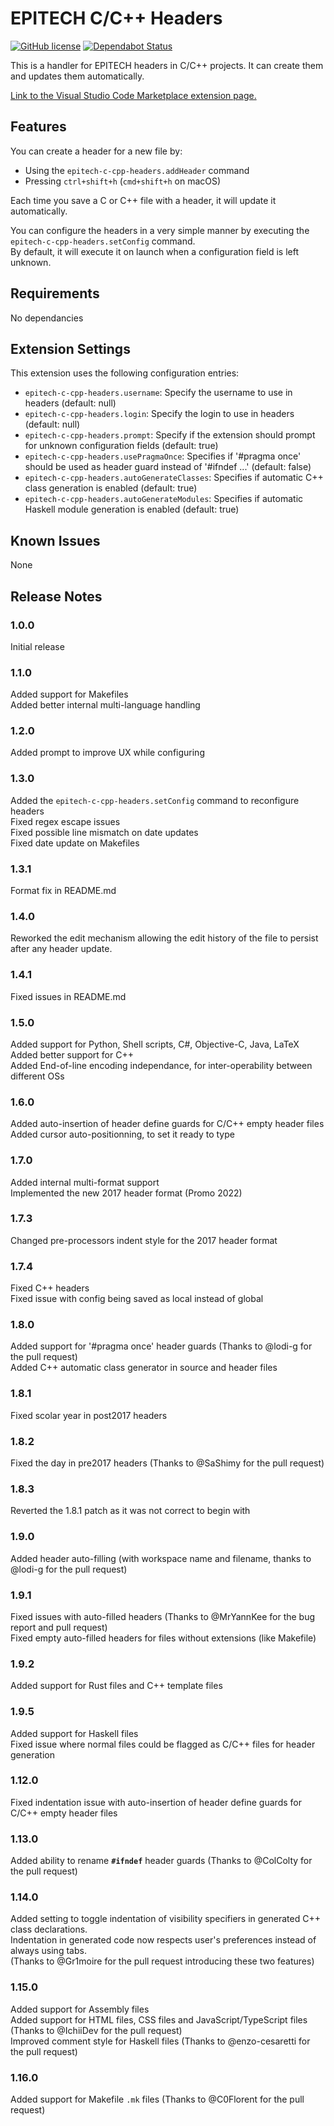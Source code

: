 EPITECH C/C++ Headers
=====================

[![GitHub license](https://img.shields.io/github/license/Hirevo/epitech-c-cpp-headers)](https://github.com/Hirevo/epitech-c-cpp-headers/blob/master/LICENSE)
[![Dependabot Status](https://api.dependabot.com/badges/status?host=github&repo=Hirevo/epitech-c-cpp-headers)](https://dependabot.com)

This is a handler for EPITECH headers in C/C++ projects.
It can create them and updates them automatically.

[Link to the Visual Studio Code Marketplace extension page.](https://marketplace.visualstudio.com/items?itemName=nicolaspolomack.epitech-c-cpp-headers)

Features
--------

You can create a header for a new file by:

- Using the `epitech-c-cpp-headers.addHeader` command
- Pressing `ctrl+shift+h` (`cmd+shift+h` on macOS)

Each time you save a C or C++ file with a header, it will update it automatically.

You can configure the headers in a very simple manner by executing the `epitech-c-cpp-headers.setConfig` command.  
By default, it will execute it on launch when a configuration field is left unknown.

Requirements
------------

No dependancies

Extension Settings
------------------

This extension uses the following configuration entries:

- `epitech-c-cpp-headers.username`: Specify the username to use in headers (default: null)
- `epitech-c-cpp-headers.login`: Specify the login to use in headers (default: null)
- `epitech-c-cpp-headers.prompt`: Specify if the extension should prompt for unknown configuration fields (default: true)
- `epitech-c-cpp-headers.usePragmaOnce`: Specifies if '#pragma once' should be used as header guard instead of '#ifndef ...' (default: false)
- `epitech-c-cpp-headers.autoGenerateClasses`: Specifies if automatic C++ class generation is enabled (default: true)
- `epitech-c-cpp-headers.autoGenerateModules`: Specifies if automatic Haskell module generation is enabled (default: true)

Known Issues
------------

None

Release Notes
-------------

### 1.0.0

Initial release

### 1.1.0

Added support for Makefiles  
Added better internal multi-language handling

### 1.2.0

Added prompt to improve UX while configuring

### 1.3.0

Added the `epitech-c-cpp-headers.setConfig` command to reconfigure headers  
Fixed regex escape issues  
Fixed possible line mismatch on date updates  
Fixed date update on Makefiles

### 1.3.1

Format fix in README.md

### 1.4.0

Reworked the edit mechanism allowing the edit history of the file to persist after any header update.

### 1.4.1

Fixed issues in README.md

### 1.5.0

Added support for Python, Shell scripts, C#, Objective-C, Java, LaTeX  
Added better support for C++  
Added End-of-line encoding independance, for inter-operability between different OSs  

### 1.6.0

Added auto-insertion of header define guards for C/C++ empty header files  
Added cursor auto-positionning, to set it ready to type  

### 1.7.0

Added internal multi-format support  
Implemented the new 2017 header format (Promo 2022)  

### 1.7.3

Changed pre-processors indent style for the 2017 header format  

### 1.7.4

Fixed C++ headers  
Fixed issue with config being saved as local instead of global  

### 1.8.0

Added support for '#pragma once' header guards (Thanks to @lodi-g for the pull request)  
Added C++ automatic class generator in source and header files  

### 1.8.1

Fixed scolar year in post2017 headers  

### 1.8.2

Fixed the day in pre2017 headers (Thanks to @SaShimy for the pull request)  

### 1.8.3

Reverted the 1.8.1 patch as it was not correct to begin with  

### 1.9.0

Added header auto-filling (with workspace name and filename, thanks to @lodi-g for the pull request)

### 1.9.1

Fixed issues with auto-filled headers (Thanks to @MrYannKee for the bug report and pull request)  
Fixed empty auto-filled headers for files without extensions (like Makefile)  

### 1.9.2

Added support for Rust files and C++ template files  

### 1.9.5

Added support for Haskell files  
Fixed issue where normal files could be flagged as C/C++ files for header generation  

### 1.12.0

Fixed indentation issue with auto-insertion of header define guards for C/C++ empty header files

### 1.13.0

Added ability to rename **`#ifndef`** header guards (Thanks to @ColColty for the pull request)

### 1.14.0

Added setting to toggle indentation of visibility specifiers in generated C++ class declarations.  
Indentation in generated code now respects user's preferences instead of always using tabs.  
(Thanks to @Gr1moire for the pull request introducing these two features)

### 1.15.0

Added support for Assembly files  
Added support for HTML files, CSS files and JavaScript/TypeScript files (Thanks to @IchiiDev for the pull request)  
Improved comment style for Haskell files (Thanks to @enzo-cesaretti for the pull request)  

### 1.16.0

Added support for Makefile `.mk` files (Thanks to @C0Florent for the pull request)  
